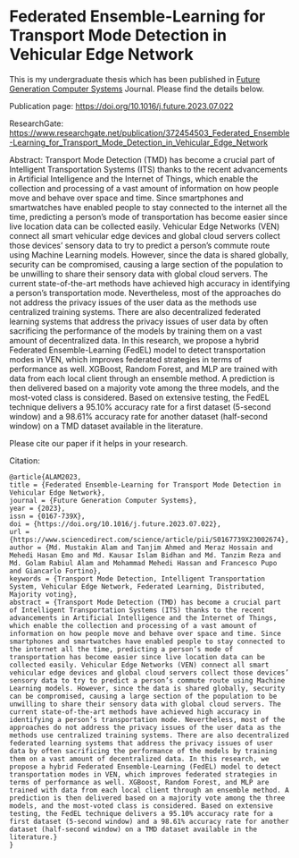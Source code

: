 # Federated Ensemble-Learning for Transport Mode Detection in Vehicular Edge Network

This is my undergraduate thesis which has been published in <a href="https://www.sciencedirect.com/journal/future-generation-computer-systems"> Future Generation Computer Systems</a> Journal. Please find the details below. 

Publication page: https://doi.org/10.1016/j.future.2023.07.022 

ResearchGate: https://www.researchgate.net/publication/372454503_Federated_Ensemble-Learning_for_Transport_Mode_Detection_in_Vehicular_Edge_Network 

Abstract: Transport Mode Detection (TMD) has become a crucial part of Intelligent Transportation Systems (ITS) thanks to the recent advancements in Artificial Intelligence and the Internet of Things, which enable the collection and processing of a vast amount of information on how people move and behave over space and time. Since smartphones and smartwatches have enabled people to stay connected to the internet all the time, predicting a person’s mode of transportation has become easier since live location data can be collected easily. Vehicular Edge Networks (VEN) connect all smart vehicular edge devices and global cloud servers collect those devices’ sensory data to try to predict a person’s commute route using Machine Learning models. However, since the data is shared globally, security can be compromised, causing a large section of the population to be unwilling to share their sensory data with global cloud servers. The current state-of-the-art methods have achieved high accuracy in identifying a person’s transportation mode. Nevertheless, most of the approaches do not address the privacy issues of the user data as the methods use centralized training systems. There are also decentralized federated learning systems that address the privacy issues of user data by often sacrificing the performance of the models by training them on a vast amount of decentralized data. In this research, we propose a hybrid Federated Ensemble-Learning (FedEL) model to detect transportation modes in VEN, which improves federated strategies in terms of performance as well. XGBoost, Random Forest, and MLP are trained with data from each local client through an ensemble method. A prediction is then delivered based on a majority vote among the three models, and the most-voted class is considered. Based on extensive testing, the FedEL technique delivers a 95.10% accuracy rate for a first dataset (5-second window) and a 98.61% accuracy rate for another dataset (half-second window) on a TMD dataset available in the literature.

Please cite our paper if it helps in your research.

Citation: 
```
@article{ALAM2023,
title = {Federated Ensemble-Learning for Transport Mode Detection in Vehicular Edge Network},
journal = {Future Generation Computer Systems},
year = {2023},
issn = {0167-739X},
doi = {https://doi.org/10.1016/j.future.2023.07.022},
url = {https://www.sciencedirect.com/science/article/pii/S0167739X23002674},
author = {Md. Mustakin Alam and Tanjim Ahmed and Meraz Hossain and Mehedi Hasan Emo and Md. Kausar Islam Bidhan and Md. Tanzim Reza and Md. Golam Rabiul Alam and Mohammad Mehedi Hassan and Francesco Pupo and Giancarlo Fortino},
keywords = {Transport Mode Detection, Intelligent Transportation System, Vehicular Edge Network, Federated Learning, Distributed, Majority voting},
abstract = {Transport Mode Detection (TMD) has become a crucial part of Intelligent Transportation Systems (ITS) thanks to the recent advancements in Artificial Intelligence and the Internet of Things, which enable the collection and processing of a vast amount of information on how people move and behave over space and time. Since smartphones and smartwatches have enabled people to stay connected to the internet all the time, predicting a person’s mode of transportation has become easier since live location data can be collected easily. Vehicular Edge Networks (VEN) connect all smart vehicular edge devices and global cloud servers collect those devices’ sensory data to try to predict a person’s commute route using Machine Learning models. However, since the data is shared globally, security can be compromised, causing a large section of the population to be unwilling to share their sensory data with global cloud servers. The current state-of-the-art methods have achieved high accuracy in identifying a person’s transportation mode. Nevertheless, most of the approaches do not address the privacy issues of the user data as the methods use centralized training systems. There are also decentralized federated learning systems that address the privacy issues of user data by often sacrificing the performance of the models by training them on a vast amount of decentralized data. In this research, we propose a hybrid Federated Ensemble-Learning (FedEL) model to detect transportation modes in VEN, which improves federated strategies in terms of performance as well. XGBoost, Random Forest, and MLP are trained with data from each local client through an ensemble method. A prediction is then delivered based on a majority vote among the three models, and the most-voted class is considered. Based on extensive testing, the FedEL technique delivers a 95.10% accuracy rate for a first dataset (5-second window) and a 98.61% accuracy rate for another dataset (half-second window) on a TMD dataset available in the literature.}
}
```
